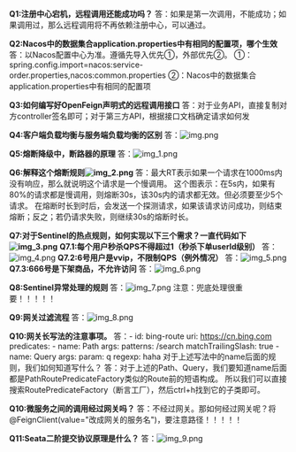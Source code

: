 **Q1:注册中心宕机，远程调用还能成功吗？**
答：如果是第一次调用，不能成功；如果调用过，那么远程调用将不再依赖注册中心，可以通过。

**Q2:Nacos中的数据集合application.properties中有相同的配置项，哪个生效**
答：以Nacos配置中心为准。遵循先导入优先①，外部优先②。
①：spring.config.import=nacos:service-order.properties,nacos:common.properties
②：Nacos中的数据集合application.properties中有相同的配置项

**Q3:如何编写好OpenFeign声明式的远程调用接口**
答：对于业务API，直接复制对方controller签名即可；对于第三方API，根据接口文档确定请求如何发

**Q4:客户端负载均衡与服务端负载均衡的区别**
答：![img.png](img.png)

**Q5:熔断降级中，断路器的原理**
答：![img_1.png](img_1.png)

**Q6:解释这个熔断规则![img_2.png](img_2.png)**
答：最大RT表示如果一个请求在1000ms内没有响应，那么就说明这个请求是一个慢调用。
这个图表示：在5s内，如果有80%的请求都是慢调用，则熔断30s，该30s内的请求都无效。但必须要至少5个请求。
在熔断时长到时后，会发送一个探测请求，如果该请求访问成功，则结束熔断；反之；若仍请求失败，则继续30s的熔断时长。

**Q7:对于Sentinel的热点规则，如何实现以下三个需求？一直代码如下![img_3.png](img_3.png)**
**Q7.1:每个用户秒杀QPS不得超过1（秒杀下单userId级别）**
答：![img_4.png](img_4.png)
**Q7.2:6号用户是vvip，不限制QPS（例外情况）**
答：![img_5.png](img_5.png)
**Q7.3:666号是下架商品，不允许访问**
答：![img_6.png](img_6.png)

**Q8:Sentinel异常处理的规则**
答：![img_7.png](img_7.png)
注意：兜底处理很重要！！！！！

**Q9:网关过滤流程**
答：![img_8.png](img_8.png)

**Q10:网关长写法的注意事项。**
答：- id: bing-route
        uri: https://cn.bing.com
        predicates:
              - name: Path
                    args:
                        patterns: /search
                        matchTrailingSlash: true
              - name: Query
                    args:
                        param: q
                        regexp: haha
对于上述写法中的name后面的规则，我们如何知道写什么？
答：对于上述的Path、Query，我们要知道name后面都是PathRoutePredicateFactory类似的Route前的短语构成。
所以我们可以直接搜索RoutePredicateFactory（断言工厂），然后ctrl+h找到它的子类即可。

**Q10:微服务之间的调用经过网关吗？**
答：不经过网关。那如何经过网关呢？将@FeignClient(value="改成网关的服务名")，要注意路径！！！！！

**Q11:Seata二阶提交协议原理是什么？**
答：![img_9.png](img_9.png)